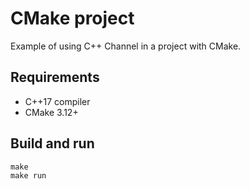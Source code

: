 # CMake project

Example of using C++ Channel in a project with CMake. 

## Requirements
* C++17 compiler
* CMake 3.12+

## Build and run

```shell script
make
make run
```

